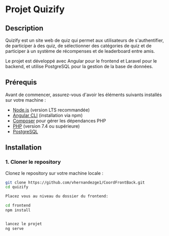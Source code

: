 # Projet Quizify

## Description

Quizify est un site web de quiz qui permet aux utilisateurs de s'authentifier, de participer à des quiz, de sélectionner des catégories de quiz et de participer à un système de récompenses et de leaderboard entre amis.

Le projet est développé avec Angular pour le frontend et Laravel pour le backend, et utilise PostgreSQL pour la gestion de la base de données.

## Prérequis

Avant de commencer, assurez-vous d'avoir les éléments suivants installés sur votre machine :

- [Node.js](https://nodejs.org) (version LTS recommandée)
- [Angular CLI](https://angular.io/cli) (installation via npm)
- [Composer](https://getcomposer.org/) pour gérer les dépendances PHP
- [PHP](https://www.php.net/) (version 7.4 ou supérieure)
- [PostgreSQL](https://www.postgresql.org/)

## Installation

### 1. Cloner le repository

Clonez le repository sur votre machine locale :

```bash
git clone https://github.com/vhernandezge1/CoordFrontBack.git
cd quizify

Placez vous au niveau du dossier du frontend: 

cd frontend
npm install


lancez le projet
ng serve